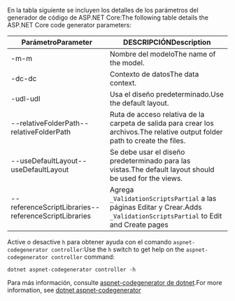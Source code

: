 <span data-ttu-id="172b0-101">En la tabla siguiente se incluyen los detalles de los parámetros del generador de código de ASP.NET Core:</span><span class="sxs-lookup"><span data-stu-id="172b0-101">The following table details the ASP.NET Core code generator parameters:</span></span>

| <span data-ttu-id="172b0-102">Parámetro</span><span class="sxs-lookup"><span data-stu-id="172b0-102">Parameter</span></span>               | <span data-ttu-id="172b0-103">DESCRIPCIÓN</span><span class="sxs-lookup"><span data-stu-id="172b0-103">Description</span></span>|
| ----------------- | ------------ |
| <span data-ttu-id="172b0-104">-m</span><span class="sxs-lookup"><span data-stu-id="172b0-104">-m</span></span>  | <span data-ttu-id="172b0-105">Nombre del modelo</span><span class="sxs-lookup"><span data-stu-id="172b0-105">The name of the model.</span></span> |
| <span data-ttu-id="172b0-106">-dc</span><span class="sxs-lookup"><span data-stu-id="172b0-106">-dc</span></span>  | <span data-ttu-id="172b0-107">Contexto de datos</span><span class="sxs-lookup"><span data-stu-id="172b0-107">The data context.</span></span> |
| <span data-ttu-id="172b0-108">-udl</span><span class="sxs-lookup"><span data-stu-id="172b0-108">-udl</span></span> | <span data-ttu-id="172b0-109">Usa el diseño predeterminado.</span><span class="sxs-lookup"><span data-stu-id="172b0-109">Use the default layout.</span></span> |
| <span data-ttu-id="172b0-110">--relativeFolderPath</span><span class="sxs-lookup"><span data-stu-id="172b0-110">--relativeFolderPath</span></span> | <span data-ttu-id="172b0-111">Ruta de acceso relativa de la carpeta de salida para crear los archivos.</span><span class="sxs-lookup"><span data-stu-id="172b0-111">The relative output folder path to create the files.</span></span> |
| <span data-ttu-id="172b0-112">--useDefaultLayout</span><span class="sxs-lookup"><span data-stu-id="172b0-112">--useDefaultLayout</span></span> | <span data-ttu-id="172b0-113">Se debe usar el diseño predeterminado para las vistas.</span><span class="sxs-lookup"><span data-stu-id="172b0-113">The default layout should be used for the views.</span></span> |
| <span data-ttu-id="172b0-114">--referenceScriptLibraries</span><span class="sxs-lookup"><span data-stu-id="172b0-114">--referenceScriptLibraries</span></span> | <span data-ttu-id="172b0-115">Agrega `_ValidationScriptsPartial` a las páginas Editar y Crear.</span><span class="sxs-lookup"><span data-stu-id="172b0-115">Adds `_ValidationScriptsPartial` to Edit and Create pages</span></span> |

<span data-ttu-id="172b0-116">Active o desactive `h` para obtener ayuda con el comando `aspnet-codegenerator controller`:</span><span class="sxs-lookup"><span data-stu-id="172b0-116">Use the `h` switch to get help on the `aspnet-codegenerator controller` command:</span></span>

```console
dotnet aspnet-codegenerator controller -h
```

<span data-ttu-id="172b0-117">Para más información, consulte [aspnet-codegenerator de dotnet](xref:fundamentals/tools/dotnet-aspnet-codegenerator).</span><span class="sxs-lookup"><span data-stu-id="172b0-117">For more information, see [dotnet aspnet-codegenerator](xref:fundamentals/tools/dotnet-aspnet-codegenerator)</span></span>
